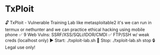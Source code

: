 # TxPloit
🔓 TxPloit - Vulnerable Training Lab like metasploitable2 it's we can run in termux or nethunter and we can practice ethical hacking using mobile phone ✅ 9 Web Vulns: SSRF/XSS/SQLi/IDOR/CMDI   ✅ FTP/SSH w/ weak creds (localhost only)   ▶️ Start: ./txploit-lab.sh   🛑 Stop: ./txploit-lab.sh stop   🔒 Legal use only!  
